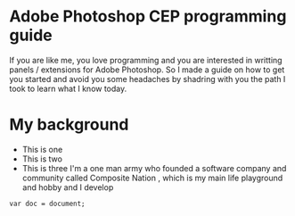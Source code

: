 # Adobe Photoshop CEP programming guide
If you are like me, you love programming and you are interested in writting panels / extensions for Adobe Photoshop. So I made a guide on how to get you started and avoid you some headaches by shadring with you the path I took to learn what I know today.

# My background
* This is one
* This is two
* This is three
I'm a one man army who founded a software company and community called Composite Nation , which is my main life playground and hobby and I develop 
```
var doc = document;
```
